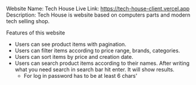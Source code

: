 Website Name: Tech House
Live Link: https://tech-house-client.vercel.app
Description: Tech House is website based on computers parts and modern tech selling shop.

Features of this website
- Users can see product items with pagination.
- Users can filter items according to price range, brands, categories.
- Users can sort items by price and creation date.
- Users can search product items according to their names. After writing what you need search in search bar hit enter. It will show results.
  - For log in password has to be at least 6 chars'
